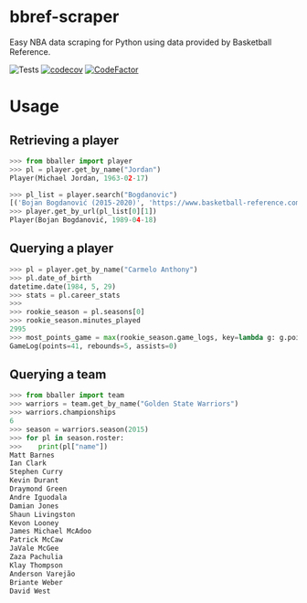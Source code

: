 # bbref-scraper
Easy NBA data scraping for Python using data provided by Basketball Reference.

![Tests](https://github.com/wasmachien75/bbref-scraper/workflows/Tests/badge.svg?branch=master)
[![codecov](https://codecov.io/gh/wasmachien75/bbref-scraper/branch/master/graph/badge.svg)](https://codecov.io/gh/wasmachien75/bbref-scraper)
[![CodeFactor](https://www.codefactor.io/repository/github/wasmachien75/bbref-scraper/badge/master)](https://www.codefactor.io/repository/github/wasmachien75/bbref-scraper/overview/master)
# Usage

## Retrieving a player
```python
>>> from bballer import player
>>> pl = player.get_by_name("Jordan")
Player(Michael Jordan, 1963-02-17)

>>> pl_list = player.search("Bogdanovic")
[('Bojan Bogdanović (2015-2020)', 'https://www.basketball-reference.com/players/b/bogdabo02.html'), ('Bogdan Bogdanović (2018-2020)', 'https://www.basketball-reference.com/players/b/bogdabo01.html')]
>>> player.get_by_url(pl_list[0][1])
Player(Bojan Bogdanović, 1989-04-18)
```

## Querying a player
```python
>>> pl = player.get_by_name("Carmelo Anthony")
>>> pl.date_of_birth
datetime.date(1984, 5, 29)
>>> stats = pl.career_stats
>>>
>>> rookie_season = pl.seasons[0]
>>> rookie_season.minutes_played
2995
>>> most_points_game = max(rookie_season.game_logs, key=lambda g: g.points)
GameLog(points=41, rebounds=5, assists=0)
```

## Querying a team
```python
>>> from bballer import team
>>> warriors = team.get_by_name("Golden State Warriors")
>>> warriors.championships
6
>>> season = warriors.season(2015)
>>> for pl in season.roster:
>>>    print(pl["name"])
Matt Barnes
Ian Clark
Stephen Curry
Kevin Durant
Draymond Green
Andre Iguodala
Damian Jones
Shaun Livingston
Kevon Looney
James Michael McAdoo
Patrick McCaw
JaVale McGee
Zaza Pachulia
Klay Thompson
Anderson Varejão
Briante Weber
David West
```

